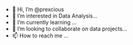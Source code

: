 - 👋 Hi, I’m @prexcious
- 👀 I’m interested in Data Analysis...
- 🌱 I’m currently learning ...
- 💞️ I’m looking to collaborate on data projects...
- 📫 How to reach me ...

<!---
prexcious/prexcious is a ✨ special ✨ repository because its `README.md` (this file) appears on your GitHub profile.
You can click the Preview link to take a look at your changes.
--->
